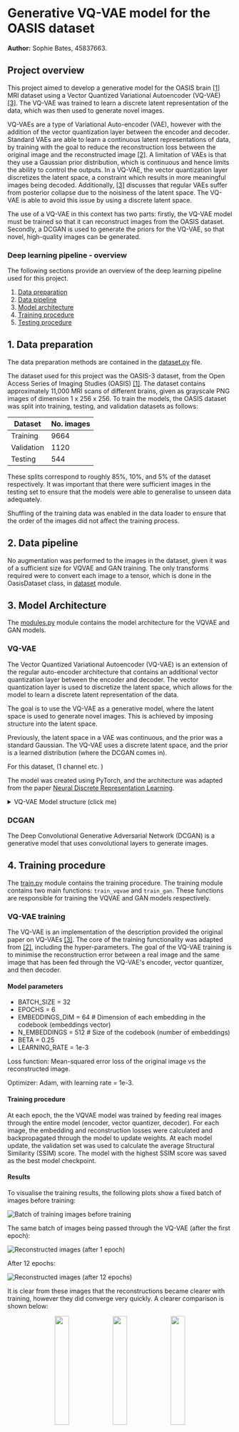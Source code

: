 # Generative VQ-VAE model for the OASIS dataset
**Author:** Sophie Bates, 45837663.

## Project overview

This project aimed to develop a generative model for the OASIS brain [[1]](#references) MRI dataset using a Vector Quantized Variational Autoencoder (VQ-VAE) [[3]](#references). The VQ-VAE was trained to learn a discrete latent representation of the data, which was then used to generate novel images.

VQ-VAEs are a type of Variational Auto-encoder (VAE), however with the addition of the vector quantization layer between the encoder and decoder. Standard VAEs are able to learn a continuous latent representations of data, by training with the goal to reduce the reconstruction loss between the original image and the reconstructed image [[2]](#references). A limitation of VAEs is that they use a Gaussian prior distribution, which is continuous and hence limits the ability to control the outputs. In a VQ-VAE, the vector quantization layer discretizes the latent space, a constraint which results in more meaningful images being decoded. Additionally, [[3]](#references) discusses that regular VAEs suffer from posterior collapse due to the noisiness of the latent space. The VQ-VAE is able to avoid this issue by using a discrete latent space.

The use of a VQ-VAE in this context has two parts: firstly, the VQ-VAE model must be trained so that it can reconstruct images from the OASIS dataset. Secondly, a DCGAN is used to generate the priors for the VQ-VAE, so that novel, high-quality images can be generated. 

### Deep learning pipeline - overview

The following sections provide an overview of the deep learning pipeline used for this project.

1. [Data preparation](#1-data-preparation)
1. [Data pipeline](#2-data-pipeline)
1. [Model architecture](#3-model-architecture)
1. [Training procedure](#4-training-procedure)
1. [Testing procedure](#5-testing-procedure)

## 1. Data preparation

The data preparation methods are contained in the [dataset.py](dataset.py) file.

The dataset used for this project was the OASIS-3 dataset, from the Open Access Series of Imaging Studies (OASIS) [[1]](https://www.oasis-brains.org/). The dataset contains approximately 11,000 MRI scans of different brains, given as grayscale PNG images of dimension 1 x 256 x 256. To train the models, the OASIS dataset was split into training, testing, and validation datasets as follows:

| Dataset | No. images |
|---|---|
| Training | 9664 |
| Validation | 1120 |
| Testing | 544


These splits correspond to roughly 85%, 10%, and 5% of the dataset respectively. It was important that there were sufficient images in the testing set to ensure that the models were able to generalise to unseen data adequately. 

Shuffling of the training data was enabled in the data loader to ensure that the order of the images did not affect the training process. 

## 2. Data pipeline

No augmentation was performed to the images in the dataset, given it was of a sufficient size for VQVAE and GAN training. The only transforms required were to convert each image to a tensor, which is done in the OasisDataset class, in [dataset](dataset.py) module.

## 3. Model Architecture

The [modules.py](modules.py) module contains the model architecture for the VQVAE and GAN models.

### VQ-VAE 

The Vector Quantized Variational Autoencoder (VQ-VAE) is an extension of the regular auto-encoder architecture that contains an additional vector quantization layer between the encoder and decoder. The vector quantization layer is used to discretize the latent space, which allows for the model to learn a discrete latent representation of the data. 

The goal is to use the VQ-VAE as a generative model, where the latent space is used to generate novel images. This is achieved by imposing structure into the latent space. 

Previously, the latent space in a VAE was continuous, and the prior was a standard Gaussian. The VQ-VAE uses a discrete latent space, and the prior is a learned distribution (where the DCGAN comes in).

For this dataset, (1 channel etc. )

The model was created using PyTorch, and the architecture was adapted from the paper [Neural Discrete Representation Learning](https://arxiv.org/pdf/1711.00937.pdf). 
<!-- TODO -->

<details>
<summary>VQ-VAE Model structure (click me)</summary>
<br>
<pre>
VQVAE(
  (encoder): Encoder(
    (layers): Sequential(
      (0): Conv2d(1, 64, kernel_size=(4, 4), stride=(2, 2), padding=(1, 1))
      (1): ReLU(inplace=True)
      (2): Conv2d(64, 128, kernel_size=(4, 4), stride=(2, 2), padding=(1, 1))
      (3): ResidualBlock(
        (_residual_block): Sequential(
          (0): ReLU()
          (1): Conv2d(128, 32, kernel_size=(3, 3), stride=(1, 1), padding=(1, 1), bias=False)
          (2): ReLU()
          (3): Conv2d(32, 128, kernel_size=(1, 1), stride=(1, 1), bias=False)
        )
      )
      (4): ResidualBlock(
        (_residual_block): Sequential(
          (0): ReLU()
          (1): Conv2d(128, 32, kernel_size=(3, 3), stride=(1, 1), padding=(1, 1), bias=False)
          (2): ReLU()
          (3): Conv2d(32, 128, kernel_size=(1, 1), stride=(1, 1), bias=False)
        )
      )
    )
  )
  (conv1): Conv2d(128, 64, kernel_size=(1, 1), stride=(1, 1))
  (vector_quantizer): VectorQuantizer(
    (embedding): Embedding(512, 64)
  )
  (decoder): Decoder(
    (layers): Sequential(
      (0): Conv2d(64, 128, kernel_size=(3, 3), stride=(1, 1), padding=(1, 1))
      (1): ResidualBlock(
        (_residual_block): Sequential(
          (0): ReLU()
          (1): Conv2d(128, 32, kernel_size=(3, 3), stride=(1, 1), padding=(1, 1), bias=False)
          (2): ReLU()
          (3): Conv2d(32, 128, kernel_size=(1, 1), stride=(1, 1), bias=False)
        )
      )
      (2): ResidualBlock(
        (_residual_block): Sequential(
          (0): ReLU()
          (1): Conv2d(128, 32, kernel_size=(3, 3), stride=(1, 1), padding=(1, 1), bias=False)
          (2): ReLU()
          (3): Conv2d(32, 128, kernel_size=(1, 1), stride=(1, 1), bias=False)
        )
      )
      (3): ConvTranspose2d(128, 64, kernel_size=(4, 4), stride=(2, 2), padding=(1, 1))
      (4): ReLU(inplace=True)
      (5): ConvTranspose2d(64, 1, kernel_size=(4, 4), stride=(2, 2), padding=(1, 1))
    )
  )
)
</pre>
</details>

### DCGAN

The Deep Convolutional Generative Adversarial Network (DCGAN) is a generative model that uses convolutional layers to generate images.


## 4. Training procedure
<!-- Hyper-parameters etc.  -->

The [train.py](train.py) module contains the training procedure. The training module contains two main functions: `train_vqvae` and `train_gan`. These functions are responsible for training the VQVAE and GAN models respectively.

### VQ-VAE training

The VQ-VAE is an implementation of the description provided the original paper on VQ-VAEs [[3]](#references). The core of the training functionality was adapted from [[2]](#references), including the hyper-parameters. The goal of the VQ-VAE training is to minimise the reconstruction error between a real image and the same image that has been fed through the VQ-VAE's encoder, vector quantizer, and then decoder.

#### Model parameters
* BATCH_SIZE = 32
* EPOCHS = 6
* EMBEDDINGS_DIM = 64  # Dimension of each embedding in the codebook (embeddings vector)
* N_EMBEDDINGS = 512  # Size of the codebook (number of embeddings)
* BETA = 0.25
* LEARNING_RATE = 1e-3

Loss function: Mean-squared error loss of the original image vs the reconstructed image. 

Optimizer: Adam, with learning rate = 1e-3. 

#### Training procedure
At each epoch, the the VQVAE model was trained by feeding real images through the entire model (encoder, vector quantizer, decoder). For each image, the embedding and reconstruction losses were calculated and backpropagated through the model to update weights. At each model update, the validation set was used to calculate the average Structural Similarity (SSIM) score. The model with the highest SSIM score was saved as the best model checkpoint.

#### Results
To visualise the training results, the following plots show a fixed batch of images before training:

<!-- insert file from resources/ -->

![Batch of training images before training](resources/train_vqvae/epoch_0.png)

The same batch of images being passed through the VQ-VAE (after the first epoch):

![Reconstructed images (after 1 epoch)](resources/train_vqvae/epoch_1.png)

After 12 epochs:

![Reconstructed images (after 12 epochs)](resources/train_vqvae/epoch_12.png)

It is clear from these images that the reconstructions became clearer with training, however they did converge very quickly. A clearer comparison is shown below:

<p align="center">
  <img src="resources/train_vqvae/epoch_0_single.png" width="25%" />
  <img src="resources/train_vqvae/epoch_1_single.png" width="25%" /> 
  <img src="resources/train_vqvae/epoch_12_single.png" width="25%" />
</p>

The following images show a single image comparison of the input image -> codebook embedding representation of the image -> and decoded reconstruction from the codebook:

<!-- ![Single image comparison](resources/codebook_comparison.png) 

![Single image comparison](resources/codebook.png) 

![Single image comparison](resources/decoded.png) -->

<p align="center">
    <img src="resources/codebook_comparison.png" width="25%" />
    <img src="resources/codebook.png" width="25%" /> 
    <img src="resources/decoded.png" width="25%" />
</p>

For each epoch, the training reconstruction losses were calculated and plotted. Additionally, the average Structural Similarity (SSIM) loss was calculated over the entire validation set for each iteration of the model. The epoch with the highest average SSIM was epoch 12, with the following results:

```bash
Epoch: 12
Training loss: 0.0019006850286571939
Validation avg. SSIM loss: 0.8407445546841268
Max SSIM loss: 0.8716488444340117
Min SSIM loss: 0.7713548554737547
```

The plots below show the training SSIM scores and reconstruction losses for each epoch:

<!-- TODO: plots here -->

<p align="center">
    <img src="resources/train_vqvae/train_ssim_scores.png" width="49%" />
    <img src="resources/train_vqvae/train_recon_losses.png" width="49%" /> 
    <!-- <img src="resources/decoded.png" width="25%" /> -->
</p>

<!-- ![SSIM scores](resources/train_vqvae/train_ssim_scores.png)
![Reconstruction losses](resources/train_vqvae/train_recon_losses.png) -->

### DCGAN training

The goal of this step is to train a DCGAN model that can generate the priors for the VQ-VAE. 

#### Model parameters
* LEARNING_RATE = 2e-4
* BATCH_SIZE = 256
* EPOCHS = 20

Loss function: binary cross entropy loss.

Optimizer: Adam, with betas = (0.5, 0.999)

#### Training procedure

The traing procedure for the DCGAN model was adapted from the [DCGAN tutorial](https://pytorch.org/tutorials/beginner/dcgan_faces_tutorial.html) provided by PyTorch. In general, training a DCGAN employs elements from Game Theory to simultaneously train both the discriminator and generator models. At each epoch, the following steps are performed over each batch in the training set:
1. A batch of real images are fed through the discriminator, and the loss is calculated. 
1. Using a randomly sampled latent, the generator produces a batch of fake images.
1. The generated fake images are fed through the discriminator, and the loss is calculated. 
	1. The discriminator loss for each training step is the sum of the loss for the real and fake images: `log(D(x)) + log(1 - D(G(z)))`, where `D(x)` is the discriminator output for the real image, and `D(G(z))` is the discriminator output for the fake image.
	1. The generator loss for each training step is just the loss of the fake images: `log(D(G(z)))`. 
1. The losses for each model is backpropagated through the model, and the parameters are updated.

#### Results

The following plot shows the loss results from training the DCGAN model. The loss for the discriminator and generator are shown in blue and orange respectively.

TODO: plot goes here. 


## 5. Testing procedure
The [predict.py](predict.py) module contains the script for model evaluation, which calculates the Structural Similarity (SSIM) metrics over all training data. It loads in and evaluates any VQVAE model checkpoint. 

### VQ-VAE

#### Results

The output from evaluation was as follows:

```
SSIM mean: 0.7041
Min SSIM score: 0.5730
Max SSIM score: 0.7698
Number of images with SSIM >= 0.6: 535, 98.35%.
```

The plot of the SSIM scores is shown below:

![SSIM scores](resources/test_vqvae/test_ssim_scores.png)

The highest SSIM score, 0.7698, was observed for the following image:

<p align="center">
  <!-- <figure> -->
    <!-- <figcaption style="max-width: 100%;">Figure 1: Before and after encoding and reconstruction.</figcaption> -->
    <img src="resources/test_vqvae/best_recon_before.png" width="25%" />
    <img src="resources/test_vqvae/best_recon.png" width="25%" /> 
  <!-- </figure> -->
</p>


The lowest SSIM score, 0.5730, was observed for the following image:

<p align="center">
	<img src="resources/test_vqvae/worst_recon_before.png" width="25%" />
	<img src="resources/test_vqvae/worst_recon.png" width="25%" /> 
</p>

Overall, the SSIM scores were quite high, with 535 out of the 544 images (98.35%) in the dataset being above the miniminum threshold of 0.6. This indicates that the VQ-VAE model was able to reconstruct the images with a high degree of accuracy. Also, importantly, these scores showed that the model has decent generalisability and isn't overfitting, being only <!-- TODO --> lower than the training SSIM scores. 


## Future work

## Applications of this work
* Discretized = smaller images, so can be used for compression. 

## References
* [1] OASIS brain MRI dataset: https://www.oasis-brains.org/
* [2] VQ-VAEs: Neural Discrete Representation Learning: https://www.youtube.com/watch?v=VZFVUrYcig0.
* [3] Paper: *Neural Discrete Representation Learning*, Aaron van den Oord, Oriol Vinyals, Koray Kavukcuoglu, 2017. https://arxiv.org/abs/1711.00937
* [4] DCGAN tutorial by Pytorch: https://pytorch.org/tutorials/beginner/dcgan_faces_tutorial.html.
* [Sonnet VQ-VAE implementation](https://github.com/google-deepmind/sonnet/blob/v1/sonnet/examples/vqvae_example.ipynb)

